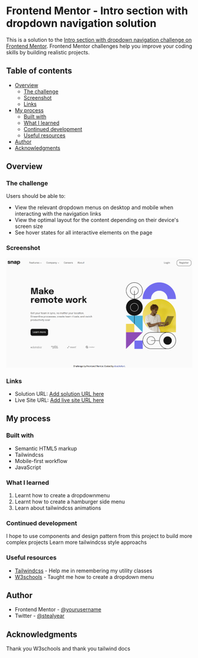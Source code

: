 # Frontend Mentor - Intro section with dropdown navigation solution

This is a solution to the [Intro section with dropdown navigation challenge on Frontend Mentor](https://www.frontendmentor.io/challenges/intro-section-with-dropdown-navigation-ryaPetHE5). Frontend Mentor challenges help you improve your coding skills by building realistic projects.

## Table of contents

- [Overview](#overview)
  - [The challenge](#the-challenge)
  - [Screenshot](#screenshot)
  - [Links](#links)
- [My process](#my-process)
  - [Built with](#built-with)
  - [What I learned](#what-i-learned)
  - [Continued development](#continued-development)
  - [Useful resources](#useful-resources)
- [Author](#author)
- [Acknowledgments](#acknowledgments)

## Overview

### The challenge

Users should be able to:

- View the relevant dropdown menus on desktop and mobile when interacting with the navigation links
- View the optimal layout for the content depending on their device's screen size
- See hover states for all interactive elements on the page

### Screenshot

![image](./images/desktop-view.png)

### Links

- Solution URL: [Add solution URL here](https://your-solution-url.com)
- Live Site URL: [Add live site URL here](https://your-live-site-url.com)

## My process

### Built with

- Semantic HTML5 markup
- Tailwindcss
- Mobile-first workflow
- JavaScript

### What I learned

1. Learnt how to create a dropdownmenu
2. Learnt how to create a hamburger side menu
3. Learn about tailwindcss animations

### Continued development

I hope to use components and design pattern from this project to build more complex projects
Learn more tailwindcss style approachs

### Useful resources

- [Tailwindcss](https://www.https://tailwindcss.com/) - Help me in remembering my utility classes
- [W3schools](https://www.example.com) - Taught me how to create a dropdown menu

## Author

- Frontend Mentor - [@yourusername](https://www.frontendmentor.io/profile/doubleKari)
- Twitter - [@stealyear](https://www.twitter.com/stealyear)

## Acknowledgments
Thank you W3schools and thank you tailwind docs